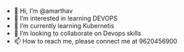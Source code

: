 - 👋 Hi, I’m @amarthav
- 👀 I’m interested in learning DEVOPS
- 🌱 I’m currently learning Kubernetis
- 💞️ I’m looking to collaborate on Devops skills
- 📫 How to reach me, please connect me at 9620456900

<!---
amarthav/amarthav is a ✨ special ✨ repository because its `README.md` (this file) appears on your GitHub profile.
You can click the Preview link to take a look at your changes.
--->
